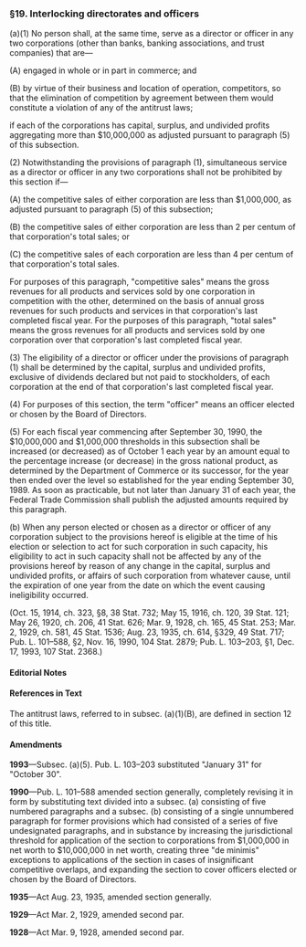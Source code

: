 ### §19. Interlocking directorates and officers ###

(a)(1) No person shall, at the same time, serve as a director or officer in any two corporations (other than banks, banking associations, and trust companies) that are—

(A) engaged in whole or in part in commerce; and

(B) by virtue of their business and location of operation, competitors, so that the elimination of competition by agreement between them would constitute a violation of any of the antitrust laws;

if each of the corporations has capital, surplus, and undivided profits aggregating more than $10,000,000 as adjusted pursuant to paragraph (5) of this subsection.

(2) Notwithstanding the provisions of paragraph (1), simultaneous service as a director or officer in any two corporations shall not be prohibited by this section if—

(A) the competitive sales of either corporation are less than $1,000,000, as adjusted pursuant to paragraph (5) of this subsection;

(B) the competitive sales of either corporation are less than 2 per centum of that corporation's total sales; or

(C) the competitive sales of each corporation are less than 4 per centum of that corporation's total sales.

For purposes of this paragraph, "competitive sales" means the gross revenues for all products and services sold by one corporation in competition with the other, determined on the basis of annual gross revenues for such products and services in that corporation's last completed fiscal year. For the purposes of this paragraph, "total sales" means the gross revenues for all products and services sold by one corporation over that corporation's last completed fiscal year.

(3) The eligibility of a director or officer under the provisions of paragraph (1) shall be determined by the capital, surplus and undivided profits, exclusive of dividends declared but not paid to stockholders, of each corporation at the end of that corporation's last completed fiscal year.

(4) For purposes of this section, the term "officer" means an officer elected or chosen by the Board of Directors.

(5) For each fiscal year commencing after September 30, 1990, the $10,000,000 and $1,000,000 thresholds in this subsection shall be increased (or decreased) as of October 1 each year by an amount equal to the percentage increase (or decrease) in the gross national product, as determined by the Department of Commerce or its successor, for the year then ended over the level so established for the year ending September 30, 1989. As soon as practicable, but not later than January 31 of each year, the Federal Trade Commission shall publish the adjusted amounts required by this paragraph.

(b) When any person elected or chosen as a director or officer of any corporation subject to the provisions hereof is eligible at the time of his election or selection to act for such corporation in such capacity, his eligibility to act in such capacity shall not be affected by any of the provisions hereof by reason of any change in the capital, surplus and undivided profits, or affairs of such corporation from whatever cause, until the expiration of one year from the date on which the event causing ineligibility occurred.

(Oct. 15, 1914, ch. 323, §8, 38 Stat. 732; May 15, 1916, ch. 120, 39 Stat. 121; May 26, 1920, ch. 206, 41 Stat. 626; Mar. 9, 1928, ch. 165, 45 Stat. 253; Mar. 2, 1929, ch. 581, 45 Stat. 1536; Aug. 23, 1935, ch. 614, §329, 49 Stat. 717; Pub. L. 101–588, §2, Nov. 16, 1990, 104 Stat. 2879; Pub. L. 103–203, §1, Dec. 17, 1993, 107 Stat. 2368.)

#### **Editorial Notes** ####

#### References in Text ####

The antitrust laws, referred to in subsec. (a)(1)(B), are defined in section 12 of this title.

#### Amendments ####

**1993**—Subsec. (a)(5). Pub. L. 103–203 substituted "January 31" for "October 30".

**1990**—Pub. L. 101–588 amended section generally, completely revising it in form by substituting text divided into a subsec. (a) consisting of five numbered paragraphs and a subsec. (b) consisting of a single unnumbered paragraph for former provisions which had consisted of a series of five undesignated paragraphs, and in substance by increasing the jurisdictional threshold for application of the section to corporations from $1,000,000 in net worth to $10,000,000 in net worth, creating three "de minimis" exceptions to applications of the section in cases of insignificant competitive overlaps, and expanding the section to cover officers elected or chosen by the Board of Directors.

**1935**—Act Aug. 23, 1935, amended section generally.

**1929**—Act Mar. 2, 1929, amended second par.

**1928**—Act Mar. 9, 1928, amended second par.
